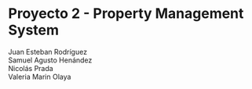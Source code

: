 # Proyecto 2 - Property Management System





Juan Esteban Rodríguez \
Samuel Agusto Henández \
Nicolás Prada \
Valeria Marin Olaya 
